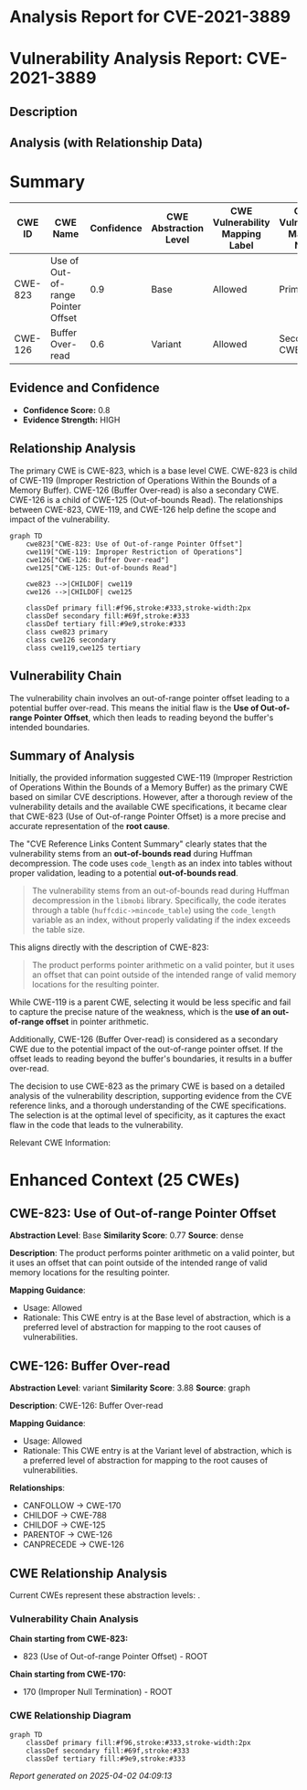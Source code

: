 # Analysis Report for CVE-2021-3889

# Vulnerability Analysis Report: CVE-2021-3889

## Description



## Analysis (with Relationship Data)

# Summary

| CWE ID | CWE Name | Confidence | CWE Abstraction Level | CWE Vulnerability Mapping Label | CWE-Vulnerability Mapping Notes |
|---|---|---|---|---|---|
| CWE-823 | Use of Out-of-range Pointer Offset | 0.9 | Base | Allowed | Primary CWE |
| CWE-126 | Buffer Over-read | 0.6 | Variant | Allowed | Secondary CWE |

## Evidence and Confidence

*   **Confidence Score:** 0.8
*   **Evidence Strength:** HIGH

## Relationship Analysis
The primary CWE is CWE-823, which is a base level CWE. CWE-823 is child of CWE-119 (Improper Restriction of Operations Within the Bounds of a Memory Buffer). CWE-126 (Buffer Over-read) is also a secondary CWE. CWE-126 is a child of CWE-125 (Out-of-bounds Read). The relationships between CWE-823, CWE-119, and CWE-126 help define the scope and impact of the vulnerability.

```mermaid
graph TD
    cwe823["CWE-823: Use of Out-of-range Pointer Offset"]
    cwe119["CWE-119: Improper Restriction of Operations"]
    cwe126["CWE-126: Buffer Over-read"]
    cwe125["CWE-125: Out-of-bounds Read"]
    
    cwe823 -->|CHILDOF| cwe119
    cwe126 -->|CHILDOF| cwe125
    
    classDef primary fill:#f96,stroke:#333,stroke-width:2px
    classDef secondary fill:#69f,stroke:#333
    classDef tertiary fill:#9e9,stroke:#333
    class cwe823 primary
    class cwe126 secondary
    class cwe119,cwe125 tertiary
```

## Vulnerability Chain
The vulnerability chain involves an out-of-range pointer offset leading to a potential buffer over-read. This means the initial flaw is the **Use of Out-of-range Pointer Offset**, which then leads to reading beyond the buffer's intended boundaries.

## Summary of Analysis
Initially, the provided information suggested CWE-119 (Improper Restriction of Operations Within the Bounds of a Memory Buffer) as the primary CWE based on similar CVE descriptions. However, after a thorough review of the vulnerability details and the available CWE specifications, it became clear that CWE-823 (Use of Out-of-range Pointer Offset) is a more precise and accurate representation of the **root cause**.

The "CVE Reference Links Content Summary" clearly states that the vulnerability stems from an **out-of-bounds read** during Huffman decompression. The code uses `code_length` as an index into tables without proper validation, leading to a potential **out-of-bounds read**.

> The vulnerability stems from an out-of-bounds read during Huffman decompression in the `libmobi` library. Specifically, the code iterates through a table (`huffcdic->mincode_table`) using the `code_length` variable as an index, without properly validating if the index exceeds the table size.

This aligns directly with the description of CWE-823:

> The product performs pointer arithmetic on a valid pointer, but it uses an offset that can point outside of the intended range of valid memory locations for the resulting pointer.

While CWE-119 is a parent CWE, selecting it would be less specific and fail to capture the precise nature of the weakness, which is the **use of an out-of-range offset** in pointer arithmetic.

Additionally, CWE-126 (Buffer Over-read) is considered as a secondary CWE due to the potential impact of the out-of-range pointer offset. If the offset leads to reading beyond the buffer's boundaries, it results in a buffer over-read.

The decision to use CWE-823 as the primary CWE is based on a detailed analysis of the vulnerability description, supporting evidence from the CVE reference links, and a thorough understanding of the CWE specifications. The selection is at the optimal level of specificity, as it captures the exact flaw in the code that leads to the vulnerability.

Relevant CWE Information:

# Enhanced Context (25 CWEs)

## CWE-823: Use of Out-of-range Pointer Offset
**Abstraction Level**: Base
**Similarity Score**: 0.77
**Source**: dense

**Description**:
The product performs pointer arithmetic on a valid pointer, but it uses an offset that can point outside of the intended range of valid memory locations for the resulting pointer.

**Mapping Guidance**:
- Usage: Allowed
- Rationale: This CWE entry is at the Base level of abstraction, which is a preferred level of abstraction for mapping to the root causes of vulnerabilities.

## CWE-126: Buffer Over-read
**Abstraction Level**: variant
**Similarity Score**: 3.88
**Source**: graph

**Description**:
CWE-126: Buffer Over-read

**Mapping Guidance**:
- Usage: Allowed
- Rationale: This CWE entry is at the Variant level of abstraction, which is a preferred level of abstraction for mapping to the root causes of vulnerabilities.

**Relationships**:
- CANFOLLOW -> CWE-170
- CHILDOF -> CWE-788
- CHILDOF -> CWE-125
- PARENTOF -> CWE-126
- CANPRECEDE -> CWE-126


## CWE Relationship Analysis

Current CWEs represent these abstraction levels: .


### Vulnerability Chain Analysis

**Chain starting from CWE-823:**
- 823 (Use of Out-of-range Pointer Offset) - ROOT


**Chain starting from CWE-170:**
- 170 (Improper Null Termination) - ROOT



### CWE Relationship Diagram

```mermaid
graph TD
    classDef primary fill:#f96,stroke:#333,stroke-width:2px
    classDef secondary fill:#69f,stroke:#333
    classDef tertiary fill:#9e9,stroke:#333
```



*Report generated on 2025-04-02 04:09:13*
